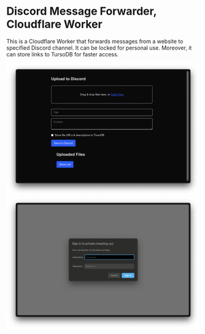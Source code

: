 # Discord Message Forwarder, Cloudflare Worker

This is a Cloudflare Worker that forwards messages from a website to specified Discord channel. It can be locked for personal use. Moreover, it can store links to TursoDB for faster access.


![Lock screen](./docs/img01.png)
![UI](./docs/img02.png)
